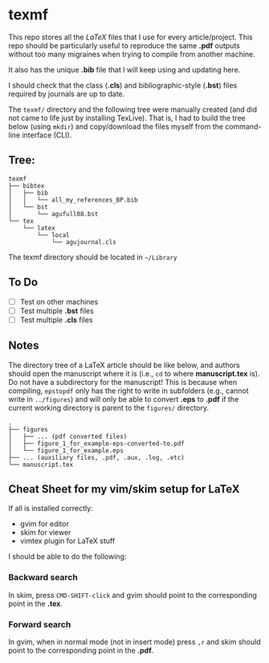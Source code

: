 # texmf

This repo stores all the *LaTeX* files that I use for every article/project.
This repo should be particularly useful to reproduce the same **.pdf** outputs without too many migraines when trying to compile from another machine.

It also has the unique **.bib** file that I will keep using and updating here.

I should check that the class (**.cls**) and bibliographic-style (**.bst**) files required by journals are up to date.

The `texmf/` directory and the following tree were manually created (and did not came to life just by installing TexLive). That is, I had to build the tree below (using `mkdir`) and copy/download the files myself from the command-line interface (CLI).

## Tree:
```
texmf
├── bibtex
│   ├── bib
│   │   └── all_my_references_BP.bib
│   └── bst
│       └── agufull08.bst
└── tex
    └── latex
        └── local
            └── agujournal.cls
```

The texmf directory should be located in `~/Library`

## To Do

- [ ] Test on other machines
- [ ] Test multiple **.bst** files
- [ ] Test multiple **.cls** files

## Notes

The directory tree of a LaTeX article should be like below, and authors should open the manuscript where it is (i.e., `cd` to where **manuscript.tex** is).
Do not have a subdirectory for the manuscript!
This is because when compiling, `epstopdf` only has the right to write in subfolders (e.g., cannot write in `../figures`) and will only be able to convert **.eps** to **.pdf** if the current working directory is parent to the `figures/` directory.
```
.
├── figures
│   ├── ... (pdf converted files)
│   ├── figure_1_for_example-eps-converted-to.pdf
│   └── figure_1_for_example.eps
├── ... (auxiliary files, .pdf, .aux, .log, .etc)
└── manuscript.tex
```

## Cheat Sheet for my vim/skim setup for LaTeX

If all is installed correctly:
- gvim for editor
- skim for viewer
- vimtex plugin for LaTeX stuff

I should be able to do the following:

### Backward search 

In skim, press `CMD-SHIFT-click` and gvim should point to the corresponding point in the **.tex**.

### Forward search 

In gvim, when in normal mode (not in insert mode) press `,r` and skim should point to the corresponding point in the **.pdf**.

